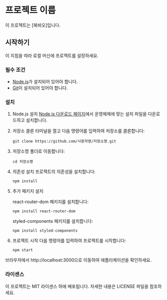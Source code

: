 # 프로젝트 이름

이 프로젝트는 [북바오]입니다.

## 시작하기

이 지침을 따라 로컬 머신에 프로젝트를 설정하세요.

### 필수 조건

- [Node.js](https://nodejs.org/)가 설치되어 있어야 합니다.
- [Git](https://git-scm.com/)이 설치되어 있어야 합니다.

### 설치

1. Node.js 설치
   [Node.js 다운로드 페이지](https://nodejs.org/)에서 운영체제에 맞는 설치 파일을 다운로드하고 설치합니다.

2. 저장소 클론
   터미널을 열고 다음 명령어를 입력하여 저장소를 클론합니다:

   `git clone https://github.com/사용자명/저장소명.git`

3. 저장소명 폴더로 이동합니다:

   `cd 저장소명` 

4. 의존성 설치
   프로젝트의 의존성을 설치합니다:

   `npm install`

5. 추가 패키지 설치

   react-router-dom 패키지를 설치합니다:

   `npm install react-router-dom`

   styled-components 패키지를 설치합니다:

   `npm install styled-components`

7. 프로젝트 시작
   다음 명령어를 입력하여 프로젝트를 시작합니다:

   `npm start`

브라우저에서 http://localhost:3000으로 이동하여 애플리케이션을 확인하세요.

### 라이센스
이 프로젝트는 MIT 라이센스 하에 배포됩니다. 자세한 내용은 LICENSE 파일을 참조하세요.    
